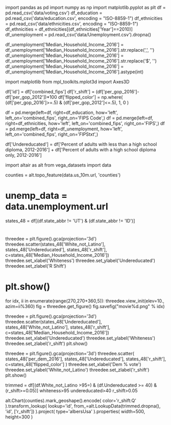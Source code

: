 import pandas as pd
import numpy as np
import matplotlib.pyplot as plt
df = pd.read_csv('data/voting.csv')
df_education = pd.read_csv('data/education.csv', encoding = "ISO-8859-1")
df_ethnicities = pd.read_csv('data/ethnicities.csv', encoding = "ISO-8859-1")
df_ethnicities = df_ethnicities[(df_ethnicities['Year']==2010)]
df_unemployment = pd.read_csv('data/Unemployment.csv').dropna()

df_unemployment['Median_Household_Income_2016'] = df_unemployment['Median_Household_Income_2016'].str.replace(',', '')
df_unemployment['Median_Household_Income_2016'] = df_unemployment['Median_Household_Income_2016'].str.replace('$', '')
df_unemployment['Median_Household_Income_2016'] = df_unemployment['Median_Household_Income_2016'].astype(int)


import matplotlib
from mpl_toolkits.mplot3d import Axes3D

df['id'] = df['combined_fips']
df['r_shift'] = (df['per_gop_2016']-df['per_gop_2012'])*100
df['flipped_color'] = np.where(
    (df['per_gop_2016']>=.5) & (df['per_gop_2012']<=.5),
    1,
    0
)

df = pd.merge(left=df, right=df_education, how='left', left_on='combined_fips', right_on='FIPS Code',)
df = pd.merge(left=df, right=df_ethnicities, how='left', left_on='combined_fips', right_on='FIPS',)
df = pd.merge(left=df, right=df_unemployment, how='left', left_on='combined_fips', right_on='FIPStxt',)

df['Undereducated'] = df['Percent of adults with less than a high school diploma, 2012-2016'] + df['Percent of adults with a high school diploma only, 2012-2016']


import altair as alt
from vega_datasets import data

counties = alt.topo_feature(data.us_10m.url, 'counties')
# unemp_data = data.unemployment.url

states_48 = df[(df.state_abbr != 'UT') & (df.state_abbr != 'ID')]

#


threedee = plt.figure().gca(projection='3d')
threedee.scatter(states_48['White_not_Latino'], states_48['Undereducated'], states_48['r_shift'], c=states_48['Median_Household_Income_2016'])
threedee.set_xlabel('Whiteness')
threedee.set_ylabel('Undereducated')
threedee.set_zlabel('R Shift')
# plt.show()
for idx, ii in enumerate(range(270,270+360,5)):
    threedee.view_init(elev=10., azim=ii%360)
    fig = threedee.get_figure()
    fig.savefig("movie%d.png" % idx)

threedee = plt.figure().gca(projection='3d')
threedee.scatter(states_48['Undereducated'], states_48['White_not_Latino'], states_48['r_shift'], c=states_48['Median_Household_Income_2016'])
threedee.set_xlabel('Undereducated')
threedee.set_ylabel('Whiteness')
threedee.set_zlabel('r_shift')
plt.show()

threedee = plt.figure().gca(projection='3d')
threedee.scatter(
    states_48['per_dem_2016'],
    states_48['Undereducated'],
    states_48['r_shift'],
    c=states_48['flipped_color']
)
threedee.set_xlabel('Dem % vote')
threedee.set_ylabel('White_not_Latino')
threedee.set_zlabel('r_shift')
plt.show()

trimmed = df[(df.White_not_Latino >95=) & (df.Undereducated >= 40) & (r_shift>=0.05)]
whiteness>95 undereducated>40 r_shift>0.05


alt.Chart(counties).mark_geoshape().encode(
    color='r_shift:Q'
).transform_lookup(
    lookup='id',
    from_=alt.LookupData(trimmed.dropna(), 'id', ['r_shift'])
).project(
    type='albersUsa'
).properties(
    width=500,
    height=300
)
